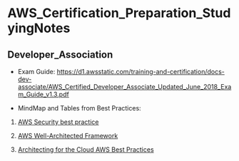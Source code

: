 # AWS_Certification_Preparation_StudyingNotes

## Developer_Association
* Exam Guide: https://d1.awsstatic.com/training-and-certification/docs-dev-associate/AWS_Certified_Developer_Associate_Updated_June_2018_Exam_Guide_v1.3.pdf

* MindMap and Tables from Best Practices:
1. [AWS Security best practice](https://github.com/mikoSL/AWS_Certifications/tree/master/AWS_Certified_Developer_Associate/AWS_Security_Best_Practices)

2. [AWS Well-Architected Framework](https://github.com/mikoSL/AWS_Certifications/tree/master/AWS_Certified_Developer_Associate/AWS_Well_Architected_Framework)

3. [Architecting for the Cloud AWS Best Practices](https://github.com/mikoSL/AWS_Certifications/tree/master/AWS_Certified_Developer_Associate/AWS_Cloud_Best_Practices)
